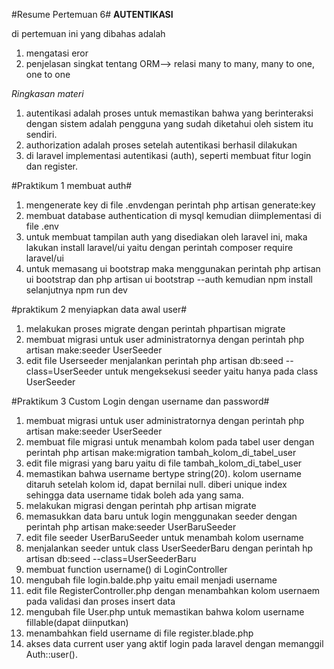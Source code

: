#Resume Pertemuan 6#
**AUTENTIKASI**

di pertemuan ini yang dibahas adalah
1. mengatasi eror
2. penjelasan singkat tentang ORM--> relasi many to many, many to one, one to one

*Ringkasan materi*

1. autentikasi adalah proses untuk memastikan bahwa yang berinteraksi dengan sistem adalah pengguna yang sudah diketahui oleh sistem itu sendiri.
2. authorization adalah proses setelah autentikasi berhasil dilakukan
3. di laravel implementasi autentikasi (auth), seperti membuat fitur login dan register.

#Praktikum 1 membuat auth#
1. mengenerate key di file .envdengan perintah php artisan generate:key
2. membuat database authentication di mysql kemudian diimplementasi di file .env
3. untuk membuat tampilan auth yang disediakan oleh laravel ini, maka lakukan install laravel/ui yaitu dengan perintah composer require laravel/ui
4. untuk memasang ui bootstrap maka menggunakan perintah php artisan ui bootstrap dan php artisan ui bootstrap --auth kemudian npm install selanjutnya npm run dev

#praktikum 2 menyiapkan data awal user#
1. melakukan proses migrate dengan perintah phpartisan migrate
2. membuat migrasi untuk user administratornya dengan perintah php artisan make:seeder UserSeeder
3. edit file Userseeder
menjalankan perintah php artisan db:seed --class=UserSeeder untuk mengeksekusi seeder yaitu hanya pada class UserSeeder

#Praktikum 3 Custom Login dengan username dan password#
1. membuat migrasi untuk user administratornya dengan perintah php artisan make:seeder UserSeeder
2. membuat file migrasi untuk menambah kolom pada tabel user dengan perintah php artisan make:migration tambah_kolom_di_tabel_user
3. edit file migrasi yang baru yaitu di file tambah_kolom_di_tabel_user
4. memastikan bahwa username bertype string(20). kolom username ditaruh setelah kolom id, dapat bernilai null. diberi unique index sehingga data username tidak boleh ada yang sama.
5. melakukan migrasi dengan perintah php artisan migrate
6. memasukkan data baru untuk login menggunakan seeder dengan perintah php artisan make:seeder UserBaruSeeder
7. edit file seeder UserBaruSeeder untuk menambah kolom username
8. menjalankan seeder untuk class UserSeederBaru dengan perintah hp artisan db:seed --class=UserSeederBaru
9. membuat function username() di LoginController
10. mengubah file login.balde.php yaitu email menjadi username
11. edit file RegisterController.php dengan menambahkan kolom usernaem pada validasi dan proses insert data
12. mengubah file User.php untuk memastikan bahwa kolom username fillable(dapat diinputkan)
13. menambahkan field username di file register.blade.php
14. akses data current user yang aktif login pada laravel dengan memanggil Auth::user().


